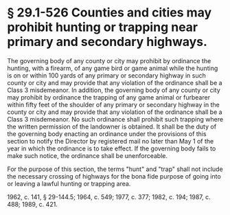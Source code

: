 # § 29.1-526 Counties and cities may prohibit hunting or trapping near primary and secondary highways.

<p>The governing body of any county or city may prohibit by ordinance the hunting, with a firearm, of any game bird or game animal while the hunting is on or within 100 yards of any primary or secondary highway in such county or city and may provide that any violation of the ordinance shall be a Class 3 misdemeanor. In addition, the governing body of any county or city may prohibit by ordinance the trapping of any game animal or furbearer within fifty feet of the shoulder of any primary or secondary highway in the county or city and may provide that any violation of the ordinance shall be a Class 3 misdemeanor. No such ordinance shall prohibit such trapping where the written permission of the landowner is obtained. It shall be the duty of the governing body enacting an ordinance under the provisions of this section to notify the Director by registered mail no later than May 1 of the year in which the ordinance is to take effect. If the governing body fails to make such notice, the ordinance shall be unenforceable.</p><p>For the purpose of this section, the terms "hunt" and "trap" shall not include the necessary crossing of highways for the bona fide purpose of going into or leaving a lawful hunting or trapping area.</p><p>1962, c. 141, § 29-144.5; 1964, c. 549; 1977, c. 377; 1982, c. 194; 1987, c. 488; 1989, c. 421.</p>